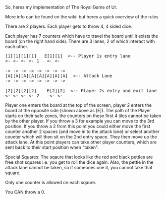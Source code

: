 So, heres my implementation of The Royal Game of Ur.

More info can be found on the wiki: but heres a quick overview of the rules

There are 2 players. Each player gets to throw 4, 4 sided dice.

Each player has 7 counters which have to travel the board until it exists the board (on the right hand side).
There are 3 lanes, 2 of which interact with each other.

<pre>
[1][1][1][1]   E[1][1]  <-- Player 1s entry lane
<- <- <- <- 1   <- <-

-> -> -> -> -> -> -> ->
[A][A][A][A][A][A][A][A]  <-- Attack Lane
-> -> -> -> -> -> -> ->

[2][2][2][2]    E[2][2]  <-- Player 2s entry and exit lane
<- <- <- <- 2    <- <-
</pre>

Player one enters the board at the top of the screen, player 2 enters the board at the opposite side (shown above as [E]).
The path of the Player starts on their safe zones, the counters on these first 4 tiles cannot be taken by the other player.
If you throw a 3 for example you can move to the 3rd position. If you throw a 2 from this point you could either move the
first counter another 2 spaces (and move in to the attack lane) or select another counter which will then sit on the 2nd
entry space.
They then move up the attack lane. At this point players can take other player counters, which are sent back to their start 
position when "taken".

Special Squares: The sqaure that looks like the red and black pettles are free shot squares i.e. you get to roll the dice
again. Also, the pettle in the attack lane cannot be taken, so if someones one it, you cannot take that square.

Only one counter is allowed on each sqaure.

You CAN throw a 0.
